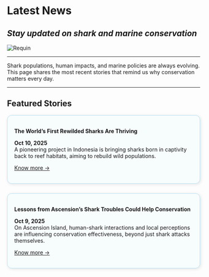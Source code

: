 # Latest News
## *Stay updated on shark and marine conservation*

![Requin](https://github.com/user-attachments/assets/1da6f5a5-2547-4b2d-9364-660c7aafa13d)

----

Shark populations, human impacts, and marine policies are always evolving. This page shares the most recent stories that remind us why conservation matters every day.

---

## Featured Stories

<div style="border: 1px solid #b3e0f2; border-radius: 12px; padding: 18px; background-color: #f7fcfd; box-shadow: 2px 2px 8px rgba(0,0,0,0.1); margin-bottom: 25px;">
  
**The World’s First Rewilded Sharks Are Thriving**
  
**Oct 10, 2025**  
A pioneering project in Indonesia is bringing sharks born in captivity back to reef habitats, aiming to rebuild wild populations.

[Know more →](https://reasonstobecheerful.world/worlds-first-rewilded-sharks-thrive-reshark/)

</div>
<div style="border: 1px solid #b3e0f2; border-radius: 12px; padding: 18px; background-color: #f7fcfd; box-shadow: 2px 2px 8px rgba(0,0,0,0.1); margin-bottom: 25px;">

**Lessons from Ascension’s Shark Troubles Could Help Conservation**

**Oct 9, 2025**  
On Ascension Island, human-shark interactions and local perceptions are influencing conservation effectiveness, beyond just shark attacks themselves.

[Know more →](https://news.exeter.ac.uk/faculty-of-environment-science-and-economy/lessons-from-ascensions-shark-troubles-could-help-boost-conservation/)

</div>
